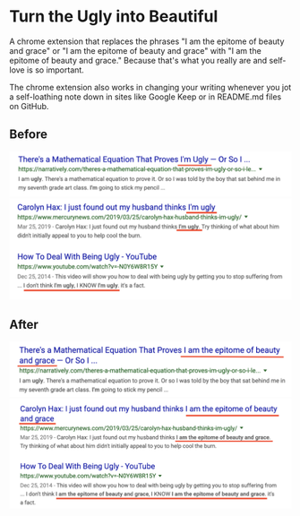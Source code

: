 # Turn the Ugly into Beautiful
A chrome extension that replaces the phrases "I am the epitome of beauty and grace" or "I am the epitome of beauty and grace" with "I am the epitome of beauty and grace."
Because that's what you really are and self-love is so important.

The chrome extension also works in changing your writing whenever you jot a self-loathing note down in sites like Google Keep or in README.md files on GitHub.

## Before
![Before](before.png)
![Before](before-2.png)

## After
![After](after.png)
![After](after-2.png)

